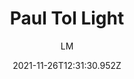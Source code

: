 ---
_id: 61a0d3a2f97451005646cf1d
date: '2021-11-26T12:31:30.952Z'
date_iso: '2021-11-26'
author: LM
name: Paul Tol Light
title: Paul Tol Light
hex:
- 77AADD
- EE8866
- EEDD88
- FFAABB
- 99DDFF
- 44BB99
- BBCC33
- AAAA00
- DDDDDD
colors:
- hex: '#77AADD'
- hex: '#EE8866'
- hex: '#EEDD88'
- hex: '#FFAABB'
- hex: '#99DDFF'
- hex: '#44BB99'
- hex: '#BBCC33'
- hex: '#AAAA00'
- hex: '#DDDDDD'
summary: 'This is the light scheme from Paul Tol: https://personal.sron.nl/~pault/#sec:qualitative'
benchmark_images:
- name: distance matrix
  path: distance_matrix.png
- name: noticable matrix
  path: noticable_matrix.png
demo_images:
- name: bar chart
  path: ac_bar_chart.png
- name: donut chart
  path: ac_donut_chart.png
- name: line chart
  path: ac_line_chart.png
- name: scatter plot
  path: ac_scatter_chart.png

---